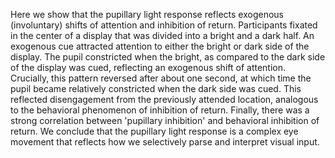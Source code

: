 Here we show that the pupillary light response reflects exogenous (involuntary) shifts of attention and inhibition of return. Participants fixated in the center of a display that was divided into a bright and a dark half. An exogenous cue attracted attention to either the bright or dark side of the display. The pupil constricted when the bright, as compared to the dark side of the display was cued, reflecting an exogenous shift of attention. Crucially, this pattern reversed after about one second, at which time the pupil became relatively constricted when the dark side was cued. This reflected disengagement from the previously attended location, analogous to the behavioral phenomenon of inhibition of return. Finally, there was a strong correlation between 'pupillary inhibition' and behavioral inhibition of return. We conclude that the pupillary light response is a complex eye movement that reflects how we selectively parse and interpret visual input.
